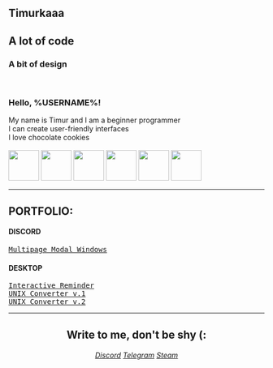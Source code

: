 <!DOCTYPE html>
<html>
  <body>
    <section id="welcome">
      <div class="welcome-about-me">
        <h1 style="opacity: 1; transform: translateX(0px) translateZ(0px);">Timurkaaa</h1>
        <h2>A lot of code</h2>
        <h3>A bit of design</h3>
      </div>
      <br>
      <div class="welcome-dialog">
        <h3>Hello, %USERNAME%!</h3>
        <div class="welcome-dialog--item">
          <div>My name is Timur and I am a beginner programmer</div>
        </div>
        <div class="welcome-dialog--item">
          <div>I can create user-friendly interfaces</div>
        </div>
        <div class="welcome-dialog--item">
          <div>I love chocolate cookies</div>
        </div>
      </div>
      <br>
      <div class="welcome-skils">
        <img src="https://github.com/Timurkaaaaaaa/Timurkaaaaaaa/blob/main/icons/python.png?raw=true" width="60" height="60">
        <img src="https://github.com/Timurkaaaaaaa/Timurkaaaaaaa/blob/main/icons/c++.png?raw=true" width="60" height="60">
        <img src="https://github.com/Timurkaaaaaaa/Timurkaaaaaaa/blob/main/icons/html.png?raw=true" width="60" height="60">
        <img src="https://github.com/Timurkaaaaaaa/Timurkaaaaaaa/blob/main/icons/CSS.png?raw=true" width="60" height="60">
        <img src="https://github.com/Timurkaaaaaaa/Timurkaaaaaaa/blob/main/icons/javascript.png?raw=true" width="60" height="60">
        <img src="https://github.com/Timurkaaaaaaa/Timurkaaaaaaa/blob/main/icons/sql.png?raw=true" width="60" height="60">
      </div>
    </section>
    <hr>
    <section>
      <h1>PORTFOLIO:</h1>
      <div class="discord">
        <h4>DISCORD</h4>
        <a href="https://github.com/Timurkaaaaaaa/multipage-modal-windows-disnake"><kbd>Multipage Modal Windows</kbd></a>
      </div>
      <div class="desktop">
        <h4>DESKTOP</h4>
        <a href="https://github.com/Timurkaaaaaaa/GOS-Pamyatka"><kbd>Interactive Reminder</kbd></a><br>
        <a href="https://github.com/Timurkaaaaaaa/UNIX-Time"><kbd>UNIX Converter v.1</kbd></a><br>
        <a href="https://github.com/Timurkaaaaaaa/UNIX-Converter"><kbd>UNIX Converter v.2</kbd></a>
      </div>
    </section>
    <hr>
    <section align="center">
      <h1>Write to me, don't be shy (:</h1></center>
      <div class="my-contacts">
        <h6 class="my-contact--links">
          <a href="https://discordapp.com/users/771247907315384320/">Discord</a>
          <a href="https://t.me/Timurkaaa123">Telegram</a>
          <a href="https://steamcommunity.com/profiles/76561199379029828/">Steam</a>
        </h6>
      </div>
    </section>
  </body>
</html>
